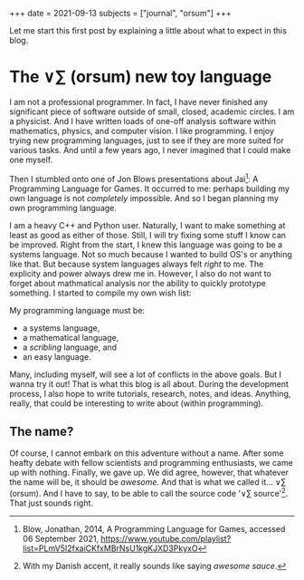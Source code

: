 +++
date = 2021-09-13
subjects = ["journal", "orsum"]
+++

Let me start this first post by explaining a little about what to expect in this blog.

# The ∨∑ (orsum) new toy language

I am not a professional programmer. In fact, I have never finished any significant piece of software outside of small, closed, academic circles. I am a physicist. And I have written loads of one-off analysis software within mathematics, physics, and computer vision. I like programming. I enjoy trying new programming languages, just to see if they are more suited for various tasks. And until a few years ago, I never imagined that I could make one myself.

Then I stumbled onto one of Jon Blows presentations about Jai[^BlowVideos]: A Programming Language for Games. It occurred to me: perhaps building my own language is not *completely* impossible. And so I began planning my own programming language.

[^BlowVideos]: Blow, Jonathan, 2014, A Programming Language for Games, accessed 06 September 2021, https://www.youtube.com/playlist?list=PLmV5I2fxaiCKfxMBrNsU1kgKJXD3PkyxO

I am a heavy C++ and Python user. Naturally, I want to make something at least as good as either of those. Still, I will try fixing some stuff I know can be improved. Right from the start, I knew this language was going to be a systems language. Not so much because I wanted to build OS's or anything like that. But because system languages always felt *right* to me. The explicity and power always drew me in. However, I also do not want to forget about mathmatical analysis nor the ability to quickly prototype something. I started to compile my own wish list:

My programming language must be:
- a systems language,
- a mathematical language,
- a *scribling* language, and
- an easy language.

Many, including myself, will see a lot of conflicts in the above goals. But I wanna try it out! That is what this blog is all about. During the development process, I also hope to write tutorials, research, notes, and ideas. Anything, really, that could be interesting to write about (within programming).

## The name?

Of course, I cannot embark on this adventure without a name. After some heafty debate with fellow scientists and programming enthusiasts, we came up with nothing. Finally, we gave up. We did agree, however, that whatever the name will be, it should be *awesome*. And that is what we called it... ∨∑ (orsum). And I have to say, to be able to call the source code '∨∑ source'[^OrsumSource]. That just sounds right.

[^OrsumSource]: With my Danish accent, it really sounds like saying *awesome sauce*.
